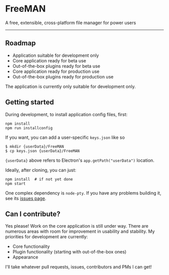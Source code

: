 # FreeMAN

A free, extensible, cross-platform file manager for power users

---

## Roadmap

* Application suitable for development only
* Core application ready for beta use
* Out-of-the-box plugins ready for beta use
* Core application ready for production use
* Out-of-the-box plugins ready for production use

The application is currently only suitable for development only.

## Getting started

During development, to install application config files, first:

    npm install
    npm run installconfig

If you want, you can add a user-specific `keys.json` like so

    $ mkdir {userData}/FreeMAN
    $ cp keys.json {userData}/FreeMAN

`{userData}` above refers to Electron's `app.getPath("userData")` location.

Ideally, after cloning, you can just:

    npm install  # if not yet done
    npm start

One complex dependency is `node-pty`. If you have any problems building
it, see its [issues page](https://github.com/Tyriar/node-pty/issues).

## Can I contribute?

Yes please! Work on the core application is still under way. There are
numerous areas with room for improvement in usability and stability. My
priorities for development are currently:

* Core functionality
* Plugin functionality (starting with out-of-the-box ones)
* Appearance

I'll take whatever pull requests, issues, contributors and PMs I can get!
